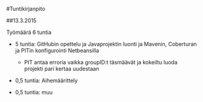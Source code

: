 ﻿#Tuntikirjanpito


##13.3.2015

Työmäärä 6 tuntia

- 5 tuntia: GitHubin opettelu ja Javaprojektin luonti ja Mavenin, Coberturan ja PITin konfigurointi Netbeansilla
  - PIT antaa erroria vaikka groupID:t täsmäävät ja kokeiltu luoda projekti pari kertaa uudestaan
- 0,5 tuntia: Aihemäärittely

- 0,5 tuntia: muu
